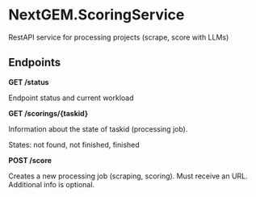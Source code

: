 # NextGEM.ScoringService
RestAPI service for processing projects (scrape, score with LLMs)

## Endpoints

**GET /status**

Endpoint status and current workload

**GET /scorings/{taskid}**

Information about the state of taskid (processing job).

States: not found, not finished, finished

**POST /score**

Creates a new processing job (scraping, scoring).
Must receive an URL. Additional info is optional.